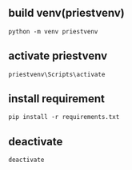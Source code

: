 ## build venv(priestvenv)
```
python -m venv priestvenv
```

## activate priestvenv
```
priestvenv\Scripts\activate
```

## install requirement
```
pip install -r requirements.txt
```

## deactivate
```
deactivate
```
